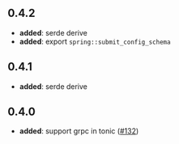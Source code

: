 ## 0.4.2

- **added**: serde derive
- **added**: export `spring::submit_config_schema`

## 0.4.1

- **added**: serde derive

## 0.4.0

- **added**: support grpc in tonic ([#132])

[#132]: https://github.com/spring-rs/spring-rs/pull/132
